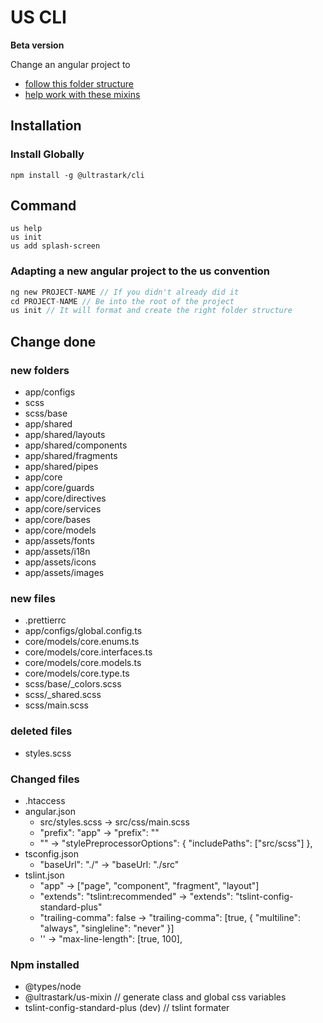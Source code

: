 # US CLI
**Beta version**

Change an angular project to
-  [follow this folder structure](https://docs.ultrastark.ch/docs/en/standards/dev/angular/folder-structure/#structure)
-  [help work with these mixins](https://github.com/ultrastark/us-mixin)

## Installation

### Install Globally

```
npm install -g @ultrastark/cli
```

## Command

```
us help
us init
us add splash-screen
```

### Adapting a new angular project to the us convention
```c
ng new PROJECT-NAME // If you didn't already did it
cd PROJECT-NAME // Be into the root of the project
us init // It will format and create the right folder structure
```

## Change done
### new folders
-  app/configs
-  scss
-  scss/base
-  app/shared
-  app/shared/layouts
-  app/shared/components
-  app/shared/fragments
-  app/shared/pipes
-  app/core
-  app/core/guards
-  app/core/directives
-  app/core/services
-  app/core/bases
-  app/core/models
-  app/assets/fonts
-  app/assets/i18n
-  app/assets/icons
-  app/assets/images

### new files
-  .prettierrc
-  app/configs/global.config.ts
-  core/models/core.enums.ts
-  core/models/core.interfaces.ts
-  core/models/core.models.ts
-  core/models/core.type.ts
-  scss/base/_colors.scss
-  scss/_shared.scss
-  scss/main.scss

### deleted files
-  styles.scss

### Changed files
- .htaccess
-  angular.json
   -  src/styles.scss -> src/css/main.scss
   -  "prefix": "app" -> "prefix": ""
   -  "" ->   "stylePreprocessorOptions": {
                "includePaths": ["src/scss"]
              },
-  tsconfig.json
   -  "baseUrl": "./" -> "baseUrl: "./src"
-  tslint.json
   -  "app" -> ["page", "component", "fragment", "layout"]
   -  "extends": "tslint:recommended" -> "extends": "tslint-config-standard-plus"
   -  "trailing-comma": false -> "trailing-comma": [true, { "multiline": "always", "singleline": "never" }]
   -  '' -> "max-line-length": [true, 100],

### Npm installed
- @types/node
- @ultrastark/us-mixin // generate class and global css variables
- tslint-config-standard-plus (dev) // tslint formater
